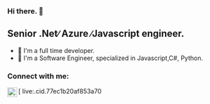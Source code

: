 ### Hi there. 👋

## Senior .Net∕ Azure ∕Javascript engineer.

- 🔭 I'm a full time developer.
- 🌱 I'm a Software Engineer, specialized in Javascript,C#, Python.

### Connect with me:

[<img align="left" alt="social-media-profile | Skype" width="22px" src="https://cdn.jsdelivr.net/npm/simple-icons@v3/icons/skype.svg" /> live:.cid.77ec1b20af853a70
<br />
